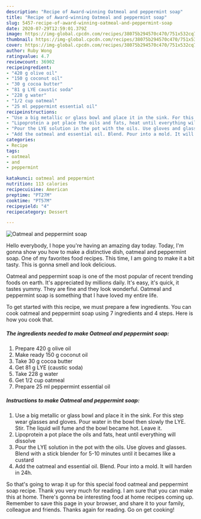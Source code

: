 ```yaml
---
description: "Recipe of Award-winning Oatmeal and peppermint soap"
title: "Recipe of Award-winning Oatmeal and peppermint soap"
slug: 5457-recipe-of-award-winning-oatmeal-and-peppermint-soap
date: 2020-07-29T12:59:01.379Z
image: https://img-global.cpcdn.com/recipes/38075b294570c470/751x532cq70/oatmeal-and-peppermint-soap-recipe-main-photo.jpg
thumbnail: https://img-global.cpcdn.com/recipes/38075b294570c470/751x532cq70/oatmeal-and-peppermint-soap-recipe-main-photo.jpg
cover: https://img-global.cpcdn.com/recipes/38075b294570c470/751x532cq70/oatmeal-and-peppermint-soap-recipe-main-photo.jpg
author: Ruby Wong
ratingvalue: 4.7
reviewcount: 36902
recipeingredient:
- "420 g olive oil"
- "150 g coconut oil"
- "30 g cocoa butter"
- "81 g LYE caustic soda"
- "228 g water"
- "1/2 cup oatmeal"
- "25 ml peppermint essential oil"
recipeinstructions:
- "Use a big metallic or glass bowl and place it in the sink. For this step wear glasses and gloves. Pour water in the bowl then slowly the LYE. Stir. The liquid will fume and the bowl became hot. Leave it."
- "Lipoprotein a pot place the oils and fats, heat until everything will dissolve"
- "Pour the LYE solution in the pot with the oils. Use gloves and glasses. Blend with a stick blender for 5-10 minutes until it becames like a custard"
- "Add the oatmeal and essential oil. Blend. Pour into a mold. It will harden in 24h."
categories:
- Recipe
tags:
- oatmeal
- and
- peppermint

katakunci: oatmeal and peppermint 
nutrition: 113 calories
recipecuisine: American
preptime: "PT27M"
cooktime: "PT57M"
recipeyield: "4"
recipecategory: Dessert

---
```



![Oatmeal and peppermint soap](https://img-global.cpcdn.com/recipes/38075b294570c470/751x532cq70/oatmeal-and-peppermint-soap-recipe-main-photo.jpg)

Hello everybody, I hope you're having an amazing day today. Today, I'm gonna show you how to make a distinctive dish, oatmeal and peppermint soap. One of my favorites food recipes. This time, I am going to make it a bit tasty. This is gonna smell and look delicious.



Oatmeal and peppermint soap is one of the most popular of recent trending foods on earth. It's appreciated by millions daily. It's easy, it's quick, it tastes yummy. They are fine and they look wonderful. Oatmeal and peppermint soap is something that I have loved my entire life.


To get started with this recipe, we must prepare a few ingredients. You can cook oatmeal and peppermint soap using 7 ingredients and 4 steps. Here is how you cook that.

<!--inarticleads1-->

##### The ingredients needed to make Oatmeal and peppermint soap:

1. Prepare 420 g olive oil
1. Make ready 150 g coconut oil
1. Take 30 g cocoa butter
1. Get 81 g LYE (caustic soda)
1. Take 228 g water
1. Get 1/2 cup oatmeal
1. Prepare 25 ml peppermint essential oil




<!--inarticleads2-->

##### Instructions to make Oatmeal and peppermint soap:

1. Use a big metallic or glass bowl and place it in the sink. For this step wear glasses and gloves. Pour water in the bowl then slowly the LYE. Stir. The liquid will fume and the bowl became hot. Leave it.
1. Lipoprotein a pot place the oils and fats, heat until everything will dissolve
1. Pour the LYE solution in the pot with the oils. Use gloves and glasses. Blend with a stick blender for 5-10 minutes until it becames like a custard
1. Add the oatmeal and essential oil. Blend. Pour into a mold. It will harden in 24h.




So that's going to wrap it up for this special food oatmeal and peppermint soap recipe. Thank you very much for reading. I am sure that you can make this at home. There's gonna be interesting food at home recipes coming up. Remember to save this page in your browser, and share it to your family, colleague and friends. Thanks again for reading. Go on get cooking!
